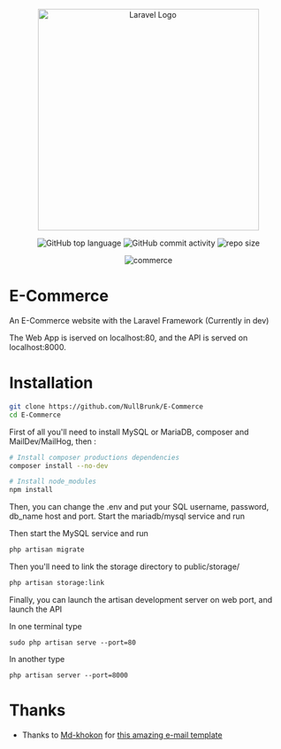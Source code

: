 <div align="center">
  
<a href="https://laravel.com" target="_blank"><img src="https://raw.githubusercontent.com/laravel/art/master/logo-lockup/5%20SVG/2%20CMYK/1%20Full%20Color/laravel-logolockup-cmyk-red.svg" width="400" alt="Laravel Logo"></a>
  
    
![GitHub top language](https://img.shields.io/github/languages/top/NullBrunk/E-Commerce?style=for-the-badge)
![GitHub commit activity](https://img.shields.io/github/commit-activity/m/NullBrunk/E-Commerce?style=for-the-badge)
![repo size](https://img.shields.io/github/repo-size/NullBrunk/E-Commerce?style=for-the-badge)

![commerce](https://github.com/NullBrunk/E-Commerce/assets/125673909/eee9fecb-8e8a-4f66-a510-9eca6278f299)

</div>

# E-Commerce
An E-Commerce website with the Laravel Framework (Currently in dev)

The Web App is iserved on localhost:80, and the API is served on localhost:8000.


# Installation

```bash
git clone https://github.com/NullBrunk/E-Commerce
cd E-Commerce 
```

First of all you'll need to install MySQL or MariaDB, composer and MailDev/MailHog, then :

```bash
# Install composer productions dependencies
composer install --no-dev

# Install node_modules
npm install
```


Then, you can change the .env and put your SQL username, password, db_name host and port.
Start the mariadb/mysql service and run

Then start the MySQL service and run

```bash
php artisan migrate
```

Then you'll need to link the storage directory to public/storage/

```bash
php artisan storage:link
```

Finally, you can launch the artisan development server on web port, and launch the API

In one terminal type
```
sudo php artisan serve --port=80
```

In another type
```
php artisan server --port=8000
```


# Thanks

- Thanks to <a href="https://codepen.io/md-khokon">Md-khokon</a> for <a href="https://codepen.io/md-khokon/pen/bPLqzV">this amazing e-mail template</a>